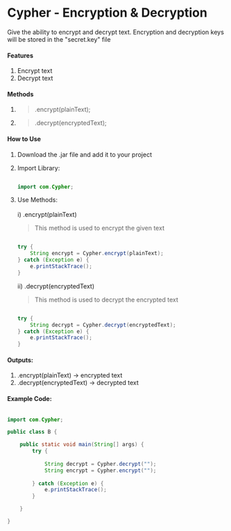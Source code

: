 # Cypher - Encryption & Decryption
Give the ability to encrypt and decrypt text. Encryption and decryption keys will be stored in the "secret.key" file

#### Features
1) Encrypt text
2) Decrypt text

#### Methods
1) >.encrypt(plainText);
2) >.decrypt(encryptedText);

#### How to Use
1) Download the .jar file and add it to your project
2) Import Library:
   
   ```java
   
   import com.Cypher;
   
   ```

3) Use Methods: </br></br>
    i) .encrypt(plainText) </br>
    > This method is used to encrypt the given text
    
   ```java
   
   try {
       String encrypt = Cypher.encrypt(plainText);
   } catch (Exception e) {
       e.printStackTrace();
   }
   
   ```
    ii) .decrypt(encryptedText) </br>
    > This method is used to decrypt the encrypted text
    
   ```java
   
   try {
       String decrypt = Cypher.decrypt(encryptedText);
   } catch (Exception e) {
       e.printStackTrace();
   }
   
   ```

  #### Outputs:
  1) .encrypt(plainText) -> encrypted text
  2) .decrypt(encryptedText) -> decrypted text

#### Example Code:

```java

import com.Cypher;

public class B {

    public static void main(String[] args) {
        try {
            
            String decrypt = Cypher.decrypt("");
            String encrypt = Cypher.encrypt("");
            
        } catch (Exception e) {
            e.printStackTrace();
        }

    }

}


```
 

